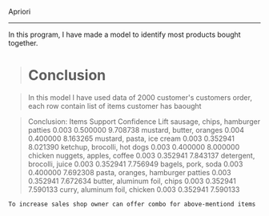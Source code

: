 Apriori
<hr>

In this program, I have made a model to identify most products bought together.
<br>

> # Conclusion

> In this model I have used data of 2000 customer's customers order, each row contain list of items customer has baought

> Conclusion:
			Items					Support		Confidence	Lift
			sausage, chips, hamburger patties	0.003		0.500000	9.708738
			mustard, butter, oranges		0.004		0.400000	8.163265
			mustard, pasta, ice cream		0.003		0.352941	8.021390
			ketchup, brocolli, hot dogs		0.003		0.400000	8.000000
			chicken nuggets, apples, coffee		0.003		0.352941	7.843137
			detergent, brocolli, juice		0.003		0.352941	7.756949
			bagels, pork, soda			0.003		0.400000	7.692308
			pasta, oranges, hamburger patties	0.003		0.352941	7.672634
			butter, aluminum foil, chips		0.003		0.352941	7.590133
			curry, aluminum foil, chicken		0.003		0.352941	7.590133

	To increase sales shop owner can offer combo for above-mentiond items 